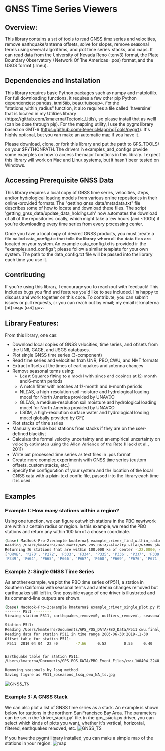 # GNSS Time Series Viewers

## Overview: 
This library contains a set of tools to read GNSS time series and velocities, remove earthquake/antenna offsets, solve for slopes, remove seasonal terms using several algorithms, and plot time series, stacks, and maps.  It can read data from the University of Nevada Reno (.tenv3) format, the Plate Boundary Observatory / Network Of The Americas (.pos) format, and the USGS format (.rneu).  


## Dependencies and Installation
This library requires basic Python packages such as numpy and matplotlib. For full downloading functions, it requires a few other pip Python dependencies: pandas, html5lib, beautifulsoup4. For the "stations_within_radius" function, it also requires a file called 'haversine' that is located in my Utilities library (https://github.com/kmaterna/Tectonic_Utils), so please install that as welll (can be done through pip). For the mapping utility, I use the pygmt library based on GMT-6 (https://github.com/GenericMappingTools/pygmt). It's highly optional, but you can make an automatic map if you have it.  

Please download, clone, or fork this library and put the path to GPS_TOOLS/ on your $PYTHONPATH. The drivers in examples_and_configs provide some examples on how to access the major functions in this library.  I expect this library will work on Mac and Linux systems, but it hasn't been tested on Windows. 


## Accessing Prerequisite GNSS Data
This library requires a local copy of GNSS time series, velocities, steps, and/or hydrological loading models from various online repositories in their online-provided formats. The "getting_gnss_data/metadata.txt" file describes some of how to locate and download these files. The script 'getting_gnss_data/update_data_holdings.sh' now automates the download of all of the repositories locally, which might take a few hours (and ~10Gb) if you're downloading every time series from every processing center. 

Once you have a local copy of desired GNSS products, you must create a file called data_config.txt that tells the library where all the data files are located on your system.  An example data_config.txt is provided in the "examples_and_configs"; please follow a similar template for your own system. The path to the data_config.txt file will be passed into the library each time you use it.  


## Contributing
If you're using this library, I encourage you to reach out with feedback!  This includes bugs you find and features you'd like to see included. I'm happy to discuss and work together on this code. To contribute, you can submit issues or pull requests, or you can reach out by email; my email is kmaterna [at] usgs [dot] gov.


## Library Features:
From this library, one can:
* Download local copies of GNSS velocities, time series, and offsets from the UNR, GAGE, and USGS databases. 
* Plot single GNSS time series (3-component)
* Read time series and velocities from UNR, PBO, CWU, and NMT formats
* Extract offsets at the times of earthquakes and antenna changes
* Remove seasonal terms using: 
	* Least Squares fitting to a model with sines and cosines at 12-month and 6-month periods
	* A notch filter with notches at 12-month and 6-month periods
	* NLDAS, a high-resolution soil moisture and hydrological loading model for North America provided by UNAVCO
	* GLDAS, a medium-resolution soil moisture and hydrological loading model for North America provided by UNAVCO
	* LSDM, a high-resolution surface water and hydrological loading model globally provided by GFZ
* Plot stacks of time series
* Manually exclude bad stations from stacks if they are on the user-defined blacklist
* Calculate the formal velocity uncertainty and an empirical uncertainty on velocity estimates using the Allen Variance of the Rate (Hackl et al., 2011)
* Write out processed time series as text files in .pos format
* Create more complex experiments with GNSS time series (custom offsets, custom stacks, etc.)
* Specify the configuration of your system and the location of the local GNSS data with a plain-text config file, passed into the library each time it is used. 


## Examples

### Example 1: How many stations within a region? 
Using one function, we can figure out which stations in the PBO newtwork are within a certain radius or region. In this example, we read the PBO stations and return any within 100 km of a chosen coordinate. 
```bash
(base) MacBook-Pro-2:example kmaterna$ example_driver_find_within_radius.py 
Reading /Users/kmaterna/Documents/GPS_POS_DATA/Velocity_Files/NAM08_pbovelfile_feb2018.txt
Returning 26 stations that are within 100.000 km of center -122.0000, 40.0000
['ORVB', 'P270', 'P272', 'P333', 'P334', 'P335', 'P336', 'P337', 'P339', 'P341', 'P344', 'P345', 'P346', 
'P349', 'P664', 'P665', 'P666', 'P667', 'P668', 'P669', 'P670', 'P671', 'P794', 'QUIN', 'SUTB', 'WDCB']
```


### Example 2: Single GNSS Time Series
As another example, we plot the PBO time series of P511, a station in Southern California with seasonal terms and antenna changes removed but earthquakes still left in. One possible usage of one driver is illustrated and its command-line outputs are shown. 
```bash
(base) MacBook-Pro-2:example kmaterna$ example_driver_single_plot.py P511
------- P511 --------
Viewing station P511, earthquakes_remove=0, outliers_remove=1, seasonals_remove=1, datasource=cwu, refframe=NA

Station P511: 
Reading /Users/kmaterna/Documents/GPS_POS_DATA/PBO_Data/P511.cwu.final_nam14.pos
Reading data for station P511 in time range 2005-06-30:2019-11-30
Offset table for station P511:
 P511  2010 04 04  22 40        -7.66     0.52        0.55     0.40       3.19     1.87  OffEq ! EQ GU Location   32.14485  244.62646 ID ANSS(ComCat) ci14607652 


Earthquake table for station P511:
/Users/kmaterna/Documents/GPS_POS_DATA/PBO_Event_Files/cwu_100404_2240_eqgu_coseis_kalts.evt: 244.70390  33.88694     0.55    -7.66      0.40     0.52   0.000     3.19     1.87  P511_GGU

Removing seasonals by lssq method.
Saving figure as P511_noseasons_lssq_cwu_NA_ts.jpg 
```
![GNSS_TS](https://github.com/kmaterna/Mendocino_Geodesy/blob/master/examples_and_configs/example_pngs/P511_noseasons_lssq_cwu_NA_ts.jpg)

### Example 3: A GNSS Stack
We can also plot a list of GNSS time series as a stack.  An example is shown below for stations in the northern San Francisco Bay Area. The parameters can be set in the 'driver_stack.py' file.  In the gps_stack.py driver, you can select which kinds of plots you want, whether it's vertical, horizontal, filtered, earthquakes removed, etc.
![GNSS_TS](https://github.com/kmaterna/Mendocino_Geodesy/blob/master/examples_and_configs/example_pngs/NBay_-122.0_38.0_40_TS_noeq.png)

If you have the pygmt library installed, you can make a simple map of the stations in your region: 
![map](https://github.com/kmaterna/Mendocino_Geodesy/blob/master/examples_and_configs/example_pngs/NBay_-122.0_38.0_40_map.png)


